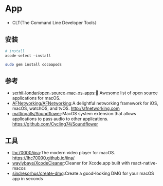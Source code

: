 # App

* CLT(The Command Line Developer Tools）

## 安装

```sh
# install
xcode-select –install

sudo gem install cocoapods
```

## 参考

* [serhii-londar/open-source-mac-os-apps](https://github.com/serhii-londar/open-source-mac-os-apps):🚀 Awesome list of open source applications for macOS.
* [AFNetworking/AFNetworking](https://github.com/AFNetworking/AFNetworking):A delightful networking framework for iOS, macOS, watchOS, and tvOS. http://afnetworking.com
* [mattingalls/Soundflower](https://github.com/mattingalls/Soundflower):MacOS system extension that allows applications to pass audio to other applications. https://github.com/Cycling74/Soundflower

## 工具

* [lhc70000/iina](https://github.com/lhc70000/iina):The modern video player for macOS. https://lhc70000.github.io/iina/
* [waylybaye/XcodeCleaner](https://github.com/waylybaye/XcodeCleaner):Cleaner for Xcode.app built with react-native-macos
* [sindresorhus/create-dmg](https://github.com/sindresorhus/create-dmg):Create a good-looking DMG for your macOS app in seconds

